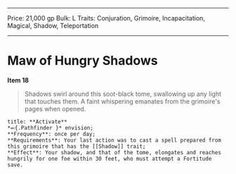 
---
Price: 21,000 gp
Bulk: L
Traits: Conjuration, Grimoire, Incapacitation, Magical, Shadow, Teleportation

---

# Maw of Hungry Shadows

**Item 18**

> Shadows swirl around this soot-black tome, swallowing up any light that touches them. A faint whispering emanates from the grimoire's pages when opened.

```ad-embed-ability
title: **Activate**
*⬻{.Pathfinder }* envision; 
**Frequency**: once per day;
**Requirements**: Your last action was to cast a spell prepared from this grimoire that has the [[Shadow]] trait;
**Effect**: Your shadow, and that of the tome, elongates and reaches hungrily for one foe within 30 feet, who must attempt a Fortitude save.

```
